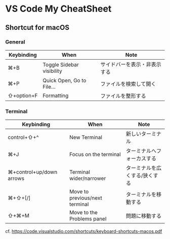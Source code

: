 # VS Code My CheatSheet

## Shortcut for macOS

### General

| Keybinding | When                    | Note                   |
| ---------- | ----------------------- | ---------------------- |
| ⌘+B        | Toggle Sidebar visibility | サイドバーを表示・非表示する |
| ⌘+P        | Quick Open, Go to File… | ファイルを検索して開く |
| ⇧+option+F | Formatting              | ファイルを整形する     |

### Terminal

| Keybinding               | When                           | Note                          |
| ------------------------ | ------------------------------ | ----------------------------- |
| control+⇧+^              | New Terminal                   | 新しいターミナル              |
| ⌘+J                      | Focus on the terminal          | ターミナルへフォーカスする    |
| ⌘+control+up/down arrows | Terminal wider/narrower        | ターミナルを広くする/狭くする |
| ⌘+⇧+[/]                  | Move to previous/next terminal | ターミナルを移動する          |
| ⇧+⌘+M                    | Move to the Problems panel     | 問題に移動する          |


cf. https://code.visualstudio.com/shortcuts/keyboard-shortcuts-macos.pdf
